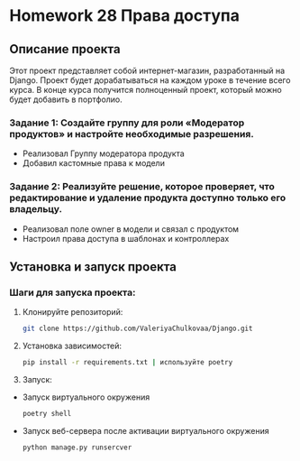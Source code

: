 # Homework 28 Права доступа

## Описание проекта
Этот проект представляет собой интернет-магазин, разработанный на Django. Проект будет дорабатываться на каждом уроке в течение всего курса. В конце курса получится полноценный проект, который можно будет добавить в портфолио.


### Задание 1: Создайте группу для роли «Модератор продуктов» и настройте необходимые разрешения.

- Реализовал Группу модератора продукта
- Добавил кастомные права к модели 

### Задание 2: Реализуйте решение, которое проверяет, что редактирование и удаление продукта доступно только его владельцу.

- Реализовал поле owner в модели и связал с продуктом
- Настроил права доступа в шаблонах и контроллерах 


## Установка и запуск проекта

### Шаги для запуска проекта:
1. Клонируйте репозиторий:
   ```bash
   git clone https://github.com/ValeriyaChulkovaa/Django.git
   
2. Установка зависимостей:
    ```bash
   pip install -r requirements.txt | используйте poetry
   
3. Запуск:
- Запуск виртуального окружения
    ```bash
  poetry shell

- Запуск веб-сервера после активации виртуального окружения
    ```bash
  python manage.py runsercver
   
